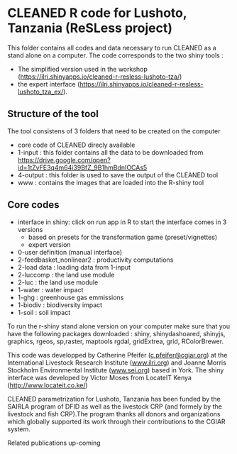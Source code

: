 # CLEANED R code for Lushoto, Tanzania (ReSLess project) 

This folder contains all codes and data necessary to run CLEANED as a stand alone on a computer. The code corresponds to the two shiny tools : 
* The simplified version used in the workshop (https://ilri.shinyapps.io/cleaned-r-resless-lushoto-tza/)
* the expert interface (https://ilri.shinyapps.io/cleaned-r-resless-lushoto_tza_ex/). 

## Structure of the tool 
The tool consistens of 3 folders that need to be created on the computer 
* core code of CLEANED direcly available
* 1-input : this folder contains all the data to be downloaded from https://drive.google.com/open?id=1tZvFE3q4m64i39BfZ_9B1hmBdnIOCAs5
* 4-output : this folder is used to save the output of the CLEANED tool 
* www : contains the images that are loaded into the R-shiny tool 

## Core codes

* interface in shiny: click on run app in R to start the interface comes in 3 versions 
  + based on presets for the transformation game (preset/vignettes)
  + expert version
* 0-user definition (manual interface)
* 2-feedbasket_nonlinear2 : productivity computations
* 2-load data : loading data from 1-input
* 2-luccomp : the land use module
* 2-luc : the land use module
* 1-water : water impact
* 1-ghg : greenhouse gas emmissions
* 1-biodiv : biodiversity impact
* 1-soil : soil impact

To run the r-shiny stand alone version on your computer make sure that you have the following packages downloaded : 
shiny, shinydashoared, shinyjs, graphics, rgeos, sp,raster, maptools rgdal, gridExtrea, grid, RColorBrewer.

This code was developped by Catherine Pfeifer (c.pfeifer@cgiar.org) at the International Livestock Research Institute  (www.ilri.org) and Joanne Morris Stockholm Environmental Institute (www.sei.org) based in York. 
The shiny interface was developed by Victor Moses from LocateIT Kenya (http://www.locateit.co.ke/) 

CLEANED parametrization for Lushoto, Tanzania has been funded by the SAIRLA program of DFID as well as the livestock CRP (and formely by the livestock and fish CRP).The program thanks all donors and organizations which globally supported its work through their contributions to the CGIAR system.


Related publications 
up-coming
